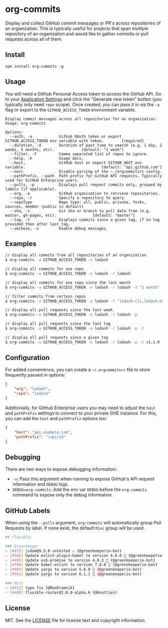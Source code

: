 # org-commits

Display and collect GitHub commit messages or PR's across repositories of an organization. This is typically useful for projects that span multiple repository of an organization and would like to gather commits or pull requests across all of them.

## Install

```
npm install org-commits -g
```

## Usage

You will need a GitHub Personal Access token to access the GitHub API. Go to your [Application Settings](https://github.com/settings/tokens) and click the "Generate new token" button (you typically only need `repo` scope). Once created, you can pass it in via the `-a` flag or export to the `GITHUB_ACCESS_TOKEN` environment variable.

```
Display commit messages across all repositories for an organization.
Usage: org-commits

Options:
  --auth, -a            Github OAuth token or export GITHUB_ACCESS_TOKEN env variable with token.        [required]
  --duration, -d        Duration of past time to search (e.g. 1 day, 2 weeks, 5 months, etc).            [default: "1 week"]
  --filter, -f          Comma separated list of repos to ignore.                                     
  --help, -h            Usage docs.
  --host,               GitHub host or export GITHUB_HOST env variable.                                  [default: "api.github.com"]
  --norc                Disable parsing of the ~./orgcommitsrc config.
  --pathPrefix, --path  Path prefix for GitHub API requests. Typically used for GitHub Enterprise users.
  --pulls, -p           Displays pull request commits only, grouped by labels (if applicable).
  --org, -o             GitHub organization to retrieve repositories.
  --repo, -r            Specify a repository to query.
  --repoType            Repo type: all, public, private, forks, sources, member (public is default)
  --sha, -s             Git sha or branch to pull data from (e.g. master, gh-pages, etc).                [default: "master"]
  --tag, -t             Displays commits since a given tag, if no tag provided then after last tag.
  --verbose, -v         Enable debug messages.
```

## Examples

```bash
// display all commits from all repositories of an organization
$ org-commits -a GITHUB_ACCESS_TOKEN -o lodash

// display all commits for one repo
$ org-commits -a GITHUB_ACCESS_TOKEN -o lodash -r lodash

// display all commits for one repo since the last month
$ org-commits -a GITHUB_ACCESS_TOKEN -o lodash -r lodash -d "1 month"

// filter commits from certain repos
$ org-commits -a GITHUB_ACCESS_TOKEN -o lodash -f "lodash-cli,lodash-migrate"

// display all pull requests since the last week
$ org-commits -a GITHUB_ACCESS_TOKEN -o lodash -r lodash -p

// display all pull requests since the last tag
$ org-commits -a GITHUB_ACCESS_TOKEN -o lodash -r lodash -p -t

// display all pull requests since a given tag
$ org-commits -a GITHUB_ACCESS_TOKEN -o lodash -r lodash -p -t v1.1.0
```

## Configuration

For added convenience, you can create a `~/.orgcommitsrc` file to store frequently passed in options:

```json
{
    "org": "lodash",
    "repo": "lodash"
}
```

Additionally, for GitHub Enterprise users you may need to adjust the `host` and `pathPrefix` settings to connect to your private GHE instance. For this, you can add the `host` and `pathPrefix` options too:

```json
{
    "host": "api.example.com",
    "pathPrefix": "/api/v3"
}
```

## Debugging

There are two ways to expose debugging information:

* `-v`: Pass this argument when running to expose GitHub's API request information and `DEBUG` logs.
* `DEBUG=org-commits`: Add the env var `DEBUG` before the `org-commits` command to expose only the debug information.

## GitHub Labels

When using the `--pulls` argument, `org-commits` will automatically group Pull Requests by label. If none exist, the default `Misc` group will be used.

```bash
## fluxible:

### Greenkeeper
- [#475] jsdom@9.5.0 untested ⚠️ (@greenkeeperio-bot)
- [#506] Update eslint-plugin-babel to version 4.0.0 🚀 (@greenkeeperio-bot)
- [#489] Update es6-promise to version 4.0.2 🚀 (@greenkeeperio-bot)
- [#490] Update babel-eslint to version 7.0.0 🚀 (@greenkeeperio-bot)
- [#469] Update yargs to version 5.0.0 🚀 (@greenkeeperio-bot)
- [#501] Update yargs to version 6.1.1 🚀 (@greenkeeperio-bot)

### Misc
- [#512] typo fix (@MaxKramnik)
- [#498] fluxible-router@1.0.0-alpha.6 (@knutties)
```

## License

MIT. See the [LICENSE](https://github.com/redonkulus/org-commits/blob/master/LICENSE.md) file for license text and copyright information.
